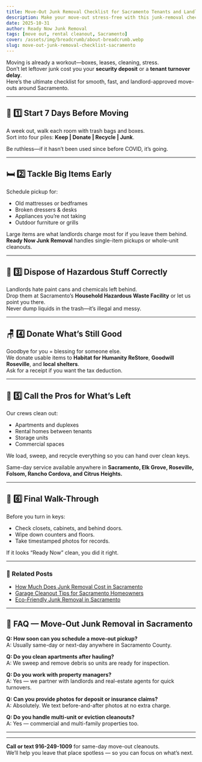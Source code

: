 ```yaml
---
title: Move-Out Junk Removal Checklist for Sacramento Tenants and Landlords
description: Make your move-out stress-free with this junk-removal checklist for tenants, landlords, and property managers across Sacramento, Elk Grove, and Roseville.
date: 2025-10-31
author: Ready Now Junk Removal
tags: [move out, rental cleanout, Sacramento]
cover: /assets/img/breadcrumb/about-breadcrumb.webp
slug: move-out-junk-removal-checklist-sacramento
---
```


Moving is already a workout—boxes, leases, cleaning, stress.  
Don’t let leftover junk cost you your **security deposit** or a **tenant turnover delay**.  
Here’s the ultimate checklist for smooth, fast, and landlord-approved move-outs around Sacramento.

---





## 🧹 1️⃣ Start 7 Days Before Moving

A week out, walk each room with trash bags and boxes.  
Sort into four piles: **Keep | Donate | Recycle | Junk**.  

Be ruthless—if it hasn’t been used since before COVID, it’s going.

---

## 🛏️ 2️⃣ Tackle Big Items Early

Schedule pickup for:
- Old mattresses or bedframes  
- Broken dressers & desks  
- Appliances you’re not taking  
- Outdoor furniture or grills  

Large items are what landlords charge most for if you leave them behind.  
**Ready Now Junk Removal** handles single-item pickups or whole-unit cleanouts.

---

## 🧴 3️⃣ Dispose of Hazardous Stuff Correctly

Landlords hate paint cans and chemicals left behind.  
Drop them at Sacramento’s **Household Hazardous Waste Facility** or let us point you there.  
Never dump liquids in the trash—it’s illegal and messy.

---

## 🪑 4️⃣ Donate What’s Still Good

Goodbye for you = blessing for someone else.  
We donate usable items to **Habitat for Humanity ReStore**, **Goodwill Roseville**, and **local shelters**.  
Ask for a receipt if you want the tax deduction.

---

## 🚚 5️⃣ Call the Pros for What’s Left

Our crews clean out:
- Apartments and duplexes  
- Rental homes between tenants  
- Storage units  
- Commercial spaces  

We load, sweep, and recycle everything so you can hand over clean keys.

Same-day service available anywhere in **Sacramento, Elk Grove, Roseville, Folsom, Rancho Cordova, and Citrus Heights.**

---

## 🧽 6️⃣ Final Walk-Through

Before you turn in keys:
- Check closets, cabinets, and behind doors.  
- Wipe down counters and floors.  
- Take timestamped photos for records.  

If it looks “Ready Now” clean, you did it right.

---

### 🔗 Related Posts
- [How Much Does Junk Removal Cost in Sacramento](/blog/junk-removal-cost-sacramento/)  
- [Garage Cleanout Tips for Sacramento Homeowners](/blog/garage-cleanout-tips-sacramento/)  
- [Eco-Friendly Junk Removal in Sacramento](/blog/eco-friendly-junk-removal-sacramento/)

---

## 🙋 FAQ — Move-Out Junk Removal in Sacramento

**Q: How soon can you schedule a move-out pickup?**  
A: Usually same-day or next-day anywhere in Sacramento County.  

**Q: Do you clean apartments after hauling?**  
A: We sweep and remove debris so units are ready for inspection.  

**Q: Do you work with property managers?**  
A: Yes — we partner with landlords and real-estate agents for quick turnovers.  

**Q: Can you provide photos for deposit or insurance claims?**  
A: Absolutely. We text before-and-after photos at no extra charge.  

**Q: Do you handle multi-unit or eviction cleanouts?**  
A: Yes — commercial and multi-family properties too.  

---

<script type="application/ld+json">
{
  "@context": "https://schema.org",
  "@type": "FAQPage",
  "mainEntity": [
    {
      "@type": "Question",
      "name": "How soon can you schedule a move-out pickup?",
      "acceptedAnswer": {
        "@type": "Answer",
        "text": "Ready Now Junk Removal offers same-day or next-day move-out pickups across Sacramento County."
      }
    },
    {
      "@type": "Question",
      "name": "Do you clean apartments after hauling?",
      "acceptedAnswer": {
        "@type": "Answer",
        "text": "Yes. Crews sweep and remove debris so apartments are inspection-ready."
      }
    },
    {
      "@type": "Question",
      "name": "Do you work with property managers?",
      "acceptedAnswer": {
        "@type": "Answer",
        "text": "Ready Now Junk Removal partners with landlords and real-estate agents for quick unit turnovers."
      }
    },
    {
      "@type": "Question",
      "name": "Can you provide photos for deposit or insurance claims?",
      "acceptedAnswer": {
        "@type": "Answer",
        "text": "Yes. Before-and-after photos are texted at no additional cost for documentation."
      }
    },
    {
      "@type": "Question",
      "name": "Do you handle multi-unit or eviction cleanouts?",
      "acceptedAnswer": {
        "@type": "Answer",
        "text": "Yes. The company handles large multi-unit, commercial, and eviction cleanouts throughout the Sacramento area."
      }
    }
  ]
}
</script>

---

**Call or text 916-249-1009** for same-day move-out cleanouts.  
We’ll help you leave that place spotless — so you can focus on what’s next.
